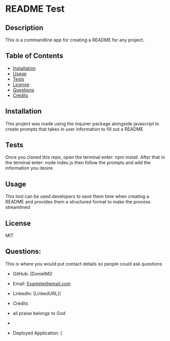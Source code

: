 
  # README Test
  ## Description
  This is a commandline app for creating a README for any project.
  ## Table of Contents
  * [Installation](#installation)
  * [Usage](#usage)
  * [Tests](#tests)
  * [License](#license)
  * [Questions](#Questions)
  * [Credits](#credits)
  
  ## Installation
  This project was made using the inquirer package alongside javascript to create prompts that takes in user information to fill out a README

  ## Tests
  Once you cloned this repo, open the terminal enter: npm install. After that in the terminal enter: node index.js   then follow the prompts and  add the information you  desire.

  ## Usage
  This tool can be used developers to save them time when creating a README and provides them a structured format to make the process streamlined

  ## License
  MIT

  ## Questions:
  This is where you would put contact details so people could ask questions
  * GitHub: [DonielM](
  * Email: Example@email.com
  * LinkedIn: [LinkedURL](
  
  * Credits
  * all praise belongs to God
  * 
  * Deployed Application: (
  